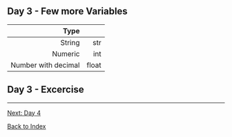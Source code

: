 ## Day 3 - Few more Variables

|Type||
|--:|--:|
|String|str|
|Numeric|int|
|Number with decimal|float|
## Day 3 - Excercise
---
[Next: Day 4](04-day04.md)

[Back to Index](index.md)
